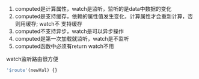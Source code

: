 1. computed是计算属性，watch是监听，监听的是data中数据的变化
2. computed是支持缓存，依赖的属性值发生变化，计算属性才会重新计算，否则用缓存; watch不 支持缓存
3. computed不支持异步，watch是可以异步操作
4. computed是第一次加载就监听，watch是不监听
5. computed函数中必须有return watch不用

watch监听路由很方便

```js
'$route'(newVal) {}
```

